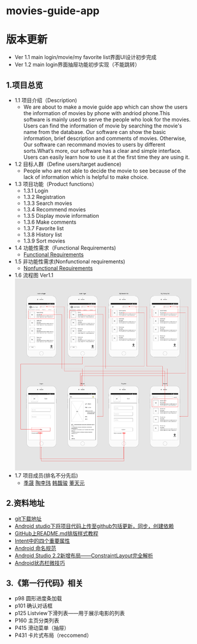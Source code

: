 # movies-guide-app

# 版本更新
* Ver 1.1 main login/movie/my favorite list界面UI设计初步完成
* Ver 1.2 main login界面抽屉功能初步实现（不能跳转）


## 1.项目总览
* 1.1 项目介绍（Description)
     * We are about to make a movie guide app which can show the users the information of movies by phone with andriod phone.This software is mainly used to serve the people who look for the movies. Users can find the information of movie by searching the      movie's name from the database. Our software can show the basic information, brief description and comments of movies. Otherwise, Our   software can recommand movies to users by different sorts.What’s more, our software has a clear and simple interface. Users can easily learn how to use it at the first time they are using it.
* 1.2 目标人群（Define users/target audience)
     * People who are not able to decide the movie to see because of the lack of information which is helpful to make choice.
* 1.3 项目功能（Product functions）
     * 1.3.1 Login
     * 1.3.2 Registration
     * 1.3.3 Search movies
     * 1.3.4 Recommend movies
     * 1.3.5 Display movie information
     * 1.3.6 Make comments
     * 1.3.7 Favorite list
     * 1.3.8 History list
     * 1.3.9 Sort movies
* 1.4 功能性需求（Functional Requirements)
    * [Functional Requirements](https://github.com/jisheng1997/MoviesGuideApp/blob/master/project/Functional%20Requirements.md)
* 1.5 非功能性需求(Nonfunctional requirements)
    * [Nonfunctional Requirements](https://github.com/jisheng1997/MoviesGuideApp/blob/master/project/Nonfunctional%20Requirements.md)
* 1.6 流程图 Ver1.1 <br>
![流程图](https://github.com/jisheng1997/MoviesGuideApp/blob/master/project/project%20Ver%201.1.png) <br>
* 1.7 项目成员(排名不分先后)
    * [季晟](https://github.com/jisheng1997)      [陶李玮](https://github.com/zoslen)      [韩馥骏](https://github.com/uncleeesky)      [董天元](https://github.com/Zitronen)

## 2.资料地址 <br>
* [git下载地址](https://git-scm.com/download/win) <br>
* [Android studio下将项目代码上传至github包括更新，同步，创建依赖](https://blog.csdn.net/u013309870/article/details/79214030) <br>
* [GitHub上README.md排版样式教程](https://blog.csdn.net/u012067966/article/details/50736647) <br>
* [Intent中的四个重要属性](https://blog.csdn.net/weihan1314/article/details/7973511) <br>
* [Android 命名规范](https://blog.csdn.net/vipzjyno1/article/details/23542617)
* [Android Studio 2.2新增布局——ConstraintLayout完全解析](https://blog.csdn.net/SEU_Calvin/article/details/55522706)
* [Android状态栏微技巧](https://blog.csdn.net/guolin_blog/article/details/51763825)



## 3.《第一行代码》相关<br>
* p98 圆形进度条加载
* p101 确认对话框
* p125 Listview下滑列表——用于展示电影的列表
* P160 主页分类列表
* P415 滑动菜单（抽屉）
* P431 卡片式布局（reccomend）

